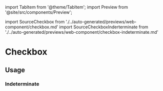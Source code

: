 import TabItem from '@theme/TabItem';
import Preview from '@site/src/components/Preview';

import SourceCheckbox from './../auto-generated/previews/web-component/checkbox.md'
import SourceCheckboxInderterminate from './../auto-generated/previews/web-component/checkbox-indeterminate.md'

# Checkbox

## Usage

<Preview name="checkbox" height="8rem">
  <TabItem value="javascript">
    <SourceCheckbox />
  </TabItem>
</Preview>

### Indeterminate

<Preview name="checkbox-indeterminate" height="8rem">
  <TabItem value="javascript">
    <SourceCheckboxInderterminate />
  </TabItem>
</Preview>
